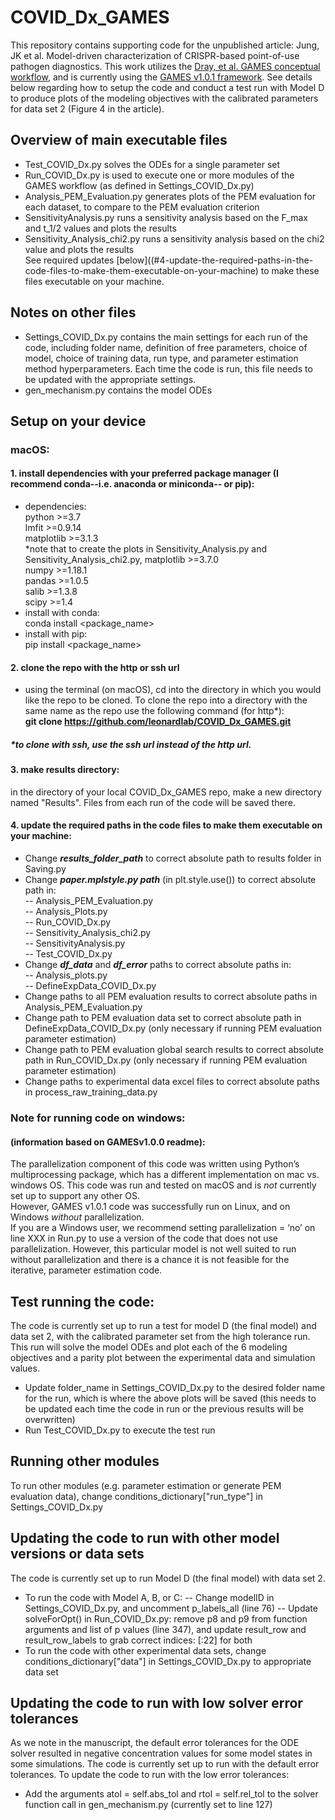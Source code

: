 # COVID_Dx_GAMES

This repository contains supporting code for the unpublished article: Jung, JK et al. Model-driven characterization of CRISPR-based point-of-use pathogen diagnostics. This work utilizes the [Dray, et al. GAMES conceptual workflow](https://pubs.acs.org/doi/10.1021/acssynbio.1c00528), and is currently using the [GAMES v1.0.1 framework](https://github.com/leonardlab/GAMES). 
See details below regarding how to setup the code and conduct a test run with Model D to produce plots of the modeling objectives with the calibrated parameters for data set 2 (Figure 4 in the article). <br />

## Overview of main executable files
- Test_COVID_Dx.py solves the ODEs for a single parameter set
- Run_COVID_Dx.py is used to execute one or more modules of the GAMES workflow (as defined in Settings_COVID_Dx.py)<br />
- Analysis_PEM_Evaluation.py generates plots of the PEM evaluation for each dataset, to compare to the PEM evaluation criterion <br />
- SensitivityAnalysis.py runs a sensitivity analysis based on the F_max and t_1/2 values and plots the results
- Sensitivity_Analysis_chi2.py runs a sensitivity analysis based on the chi2 value and plots the results <br />
See required updates [below]((#4-update-the-required-paths-in-the-code-files-to-make-them-executable-on-your-machine) to make these files executable on your machine. <br />

## Notes on other files
- Settings_COVID_Dx.py contains the main settings for each run of the code, including folder name, definition of free parameters, choice of model, choice of training data, run type, and parameter estimation method hyperparameters. Each time the code is run, this file needs to be updated with the appropriate settings. <br />
- gen_mechanism.py contains the model ODEs <br />

## Setup on your device <br />
### macOS: <br />
#### 1. install dependencies with your preferred package manager (I recommend conda--i.e. anaconda or miniconda-- or pip): <br />
- dependencies: <br />
python >=3.7 <br />
lmfit >=0.9.14 <br />
matplotlib >=3.1.3 <br />
*note that to create the plots in Sensitivity_Analysis.py and Sensitivity_Analysis_chi2.py, matplotlib >=3.7.0 <br />
numpy >=1.18.1 <br />
pandas >=1.0.5 <br />
salib >=1.3.8 <br />
scipy >=1.4 <br />
- install with conda: <br />
conda install <package_name> <br /> 
- install with pip: <br /> 
pip install <package_name> <br />

#### 2. clone the repo with the http or ssh url <br />
- using the terminal (on macOS), cd into the directory in which you would like the repo to be cloned. To clone the repo into a directory with the same name as the repo use the following command (for http*):<br />
**git clone https://github.com/leonardlab/COVID_Dx_GAMES.git** <br />
##### *to clone with ssh, use the ssh url instead of the http url. <br />

#### 3. make results directory: <br />
in the directory of your local COVID_Dx_GAMES repo, make a new directory named "Results". Files from each run of the code will be saved there. <br />

#### 4. update the required paths in the code files to make them executable on your machine: <br />
- Change ***results_folder_path*** to correct absolute path to results folder in Saving.py <br />
- Change ***paper.mplstyle.py path*** (in plt.style.use()) to correct absolute path in: <br />
-- Analysis_PEM_Evaluation.py <br />
-- Analysis_Plots.py <br />
-- Run_COVID_Dx.py <br />
-- Sensitivity_Analysis_chi2.py <br />
-- SensitivityAnalysis.py <br />
-- Test_COVID_Dx.py <br />
- Change ***df_data*** and ***df_error*** paths to correct absolute paths in: <br />
-- Analysis_plots.py <br />
-- DefineExpData_COVID_Dx.py <br />
- Change paths to all PEM evaluation results to correct absolute paths in Analysis_PEM_Evaluation.py <br />
- Change path to PEM evaluation data set to correct absolute path in DefineExpData_COVID_Dx.py (only necessary if running PEM evaluation parameter estimation) <br />
- Change path to PEM evaluation global search results to correct absolute path in Run_COVID_Dx.py (only necessary if running PEM evaluation parameter estimation) <br />
- Change paths to experimental data excel files to correct absolute paths in process_raw_training_data.py <br />

### Note for running code on windows: <br />
#### (information based on GAMESv1.0.0 readme): <br />
The parallelization component of this code was written using Python’s multiprocessing package, which has a different implementation on mac vs. windows OS. This code was run and tested on macOS and is *not* currently set up to support any other OS. <br />
However, GAMES v1.0.1 code was successfully run on Linux, and on Windows *without* parallelization. <br /> If you are a Windows user, we recommend setting parallelization = ‘no’ on line XXX in Run.py to use a version of the code that does not use parallelization. However, this particular model is not well suited to run without parallelization and there is a chance it is not feasible for the iterative, parameter estimation code.
 <br />

## Test running the code: <br />
The code is currently set up to run a test for model D (the final model) and data set 2, with the calibrated parameter set from the high tolerance run. This run will solve the model ODEs and plot each of the 6 modeling objectives and a parity plot between the experimental data and simulation values. <br />
- Update folder_name in Settings_COVID_Dx.py to the desired folder name for the run, which is where the above plots will be saved (this needs to be updated each time the code in run or the previous results will be overwritten) <br />
- Run Test_COVID_Dx.py to execute the test run <br />

## Running other modules <br />
To run other modules (e.g. parameter estimation or generate PEM evaluation data), change conditions_dictionary["run_type"] in Settings_COVID_Dx.py <br />

## Updating the code to run with other model versions or data sets <br />
The code is currently set up to run Model D (the final model) with data set 2. <br />
- To run the code with Model A, B, or C:
-- Change modelID in Settings_COVID_Dx.py, and uncomment p_labels_all (line 76)
-- Update solveForOpt() in Run_COVID_Dx.py: remove p8 and p9 from function arguments and list of p values (line 347), and update result_row and result_row_labels to grab correct indices: [:22] for both
- To run the code with other experimental data sets, change conditions_dictionary["data"] in Settings_COVID_Dx.py to appropriate data set

## Updating the code to run with low solver error tolerances
As we note in the manuscript, the default error tolerances for the ODE solver resulted in negative concentration values for some model states in some simulations. The code is currently set up to run with the default error tolerances. To update the code to run with the low error tolerances:
- Add the arguments atol = self.abs_tol and rtol = self.rel_tol to the solver function call in gen_mechanism.py (currently set to line 127)
 
